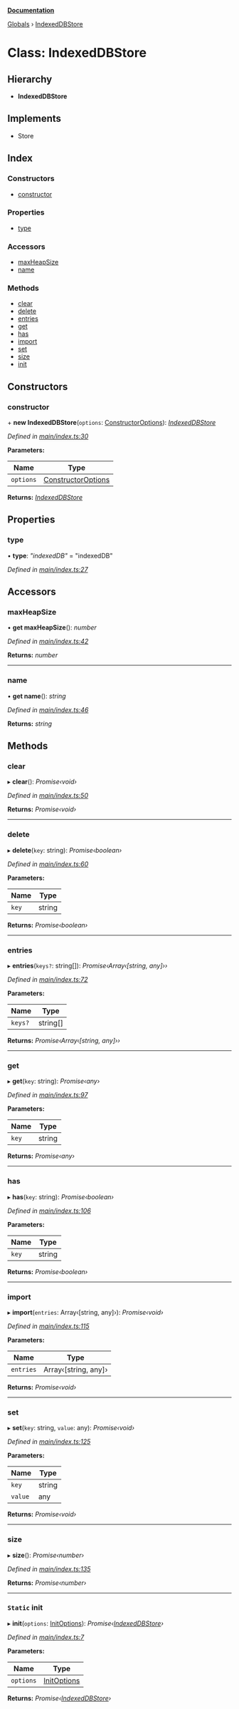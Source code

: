 **[Documentation](../README.md)**

[Globals](../README.md) › [IndexedDBStore](indexeddbstore.md)

# Class: IndexedDBStore

## Hierarchy

* **IndexedDBStore**

## Implements

* Store

## Index

### Constructors

* [constructor](indexeddbstore.md#constructor)

### Properties

* [type](indexeddbstore.md#type)

### Accessors

* [maxHeapSize](indexeddbstore.md#maxheapsize)
* [name](indexeddbstore.md#name)

### Methods

* [clear](indexeddbstore.md#clear)
* [delete](indexeddbstore.md#delete)
* [entries](indexeddbstore.md#entries)
* [get](indexeddbstore.md#get)
* [has](indexeddbstore.md#has)
* [import](indexeddbstore.md#import)
* [set](indexeddbstore.md#set)
* [size](indexeddbstore.md#size)
* [init](indexeddbstore.md#static-init)

## Constructors

###  constructor

\+ **new IndexedDBStore**(`options`: [ConstructorOptions](../interfaces/constructoroptions.md)): *[IndexedDBStore](indexeddbstore.md)*

*Defined in [main/index.ts:30](https://github.com/badbatch/cachemap/blob/cb2a149/packages/indexed-db/src/main/index.ts#L30)*

**Parameters:**

Name | Type |
------ | ------ |
`options` | [ConstructorOptions](../interfaces/constructoroptions.md) |

**Returns:** *[IndexedDBStore](indexeddbstore.md)*

## Properties

###  type

• **type**: *"indexedDB"* = "indexedDB"

*Defined in [main/index.ts:27](https://github.com/badbatch/cachemap/blob/cb2a149/packages/indexed-db/src/main/index.ts#L27)*

## Accessors

###  maxHeapSize

• **get maxHeapSize**(): *number*

*Defined in [main/index.ts:42](https://github.com/badbatch/cachemap/blob/cb2a149/packages/indexed-db/src/main/index.ts#L42)*

**Returns:** *number*

___

###  name

• **get name**(): *string*

*Defined in [main/index.ts:46](https://github.com/badbatch/cachemap/blob/cb2a149/packages/indexed-db/src/main/index.ts#L46)*

**Returns:** *string*

## Methods

###  clear

▸ **clear**(): *Promise‹void›*

*Defined in [main/index.ts:50](https://github.com/badbatch/cachemap/blob/cb2a149/packages/indexed-db/src/main/index.ts#L50)*

**Returns:** *Promise‹void›*

___

###  delete

▸ **delete**(`key`: string): *Promise‹boolean›*

*Defined in [main/index.ts:60](https://github.com/badbatch/cachemap/blob/cb2a149/packages/indexed-db/src/main/index.ts#L60)*

**Parameters:**

Name | Type |
------ | ------ |
`key` | string |

**Returns:** *Promise‹boolean›*

___

###  entries

▸ **entries**(`keys?`: string[]): *Promise‹Array‹[string, any]››*

*Defined in [main/index.ts:72](https://github.com/badbatch/cachemap/blob/cb2a149/packages/indexed-db/src/main/index.ts#L72)*

**Parameters:**

Name | Type |
------ | ------ |
`keys?` | string[] |

**Returns:** *Promise‹Array‹[string, any]››*

___

###  get

▸ **get**(`key`: string): *Promise‹any›*

*Defined in [main/index.ts:97](https://github.com/badbatch/cachemap/blob/cb2a149/packages/indexed-db/src/main/index.ts#L97)*

**Parameters:**

Name | Type |
------ | ------ |
`key` | string |

**Returns:** *Promise‹any›*

___

###  has

▸ **has**(`key`: string): *Promise‹boolean›*

*Defined in [main/index.ts:106](https://github.com/badbatch/cachemap/blob/cb2a149/packages/indexed-db/src/main/index.ts#L106)*

**Parameters:**

Name | Type |
------ | ------ |
`key` | string |

**Returns:** *Promise‹boolean›*

___

###  import

▸ **import**(`entries`: Array‹[string, any]›): *Promise‹void›*

*Defined in [main/index.ts:115](https://github.com/badbatch/cachemap/blob/cb2a149/packages/indexed-db/src/main/index.ts#L115)*

**Parameters:**

Name | Type |
------ | ------ |
`entries` | Array‹[string, any]› |

**Returns:** *Promise‹void›*

___

###  set

▸ **set**(`key`: string, `value`: any): *Promise‹void›*

*Defined in [main/index.ts:125](https://github.com/badbatch/cachemap/blob/cb2a149/packages/indexed-db/src/main/index.ts#L125)*

**Parameters:**

Name | Type |
------ | ------ |
`key` | string |
`value` | any |

**Returns:** *Promise‹void›*

___

###  size

▸ **size**(): *Promise‹number›*

*Defined in [main/index.ts:135](https://github.com/badbatch/cachemap/blob/cb2a149/packages/indexed-db/src/main/index.ts#L135)*

**Returns:** *Promise‹number›*

___

### `Static` init

▸ **init**(`options`: [InitOptions](../interfaces/initoptions.md)): *Promise‹[IndexedDBStore](indexeddbstore.md)›*

*Defined in [main/index.ts:7](https://github.com/badbatch/cachemap/blob/cb2a149/packages/indexed-db/src/main/index.ts#L7)*

**Parameters:**

Name | Type |
------ | ------ |
`options` | [InitOptions](../interfaces/initoptions.md) |

**Returns:** *Promise‹[IndexedDBStore](indexeddbstore.md)›*